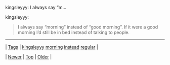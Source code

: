 <!--
title: kingsleyyy
date: 2020-06-28T15:27:00.059Z
tags: kingsleyyy, morning, instead, regular
-->


kingsleyyy: I always say “m...

<p>kingsleyyy:</p>
<blockquote>
<p>I always say “morning” instead of “good morning”. If it were a good morning I’d still be in bed instead of talking to people.</p>
</blockquote>

<!--BOTTOM-POST-NAVIGATION-->
---

| [Tags](tags.md) | [kingsleyyy](tag-kingsleyyy.md) [morning](tag-morning.md) [instead](tag-instead.md) [regular](tag-regular.md) |

| [Newer](107329446414.md) | [Top](index.md) | [Older](107355735824.md) |
